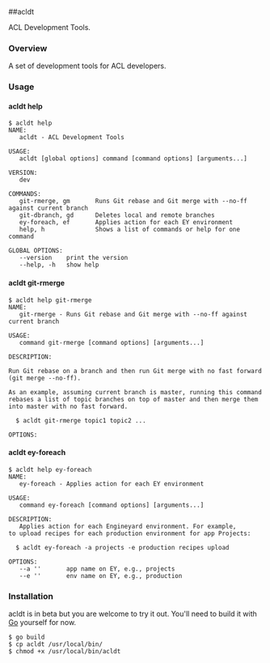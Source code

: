 ##acldt

ACL Development Tools.

### Overview

A set of development tools for ACL developers.

### Usage

#### acldt help

```plain
$ acldt help
NAME:
   acldt - ACL Development Tools

USAGE:
   acldt [global options] command [command options] [arguments...]

VERSION:
   dev

COMMANDS:
   git-rmerge, gm       Runs Git rebase and Git merge with --no-ff
against current branch
   git-dbranch, gd      Deletes local and remote branches
   ey-foreach, ef       Applies action for each EY environment
   help, h              Shows a list of commands or help for one command

GLOBAL OPTIONS:
   --version    print the version
   --help, -h   show help
```

#### acldt git-rmerge

```plain
$ acldt help git-rmerge
NAME:
   git-rmerge - Runs Git rebase and Git merge with --no-ff against
current branch

USAGE:
   command git-rmerge [command options] [arguments...]

DESCRIPTION:

Run Git rebase on a branch and then run Git merge with no fast forward
(git merge --no-ff).

As an example, assuming current branch is master, running this command
rebases a list of topic branches on top of master and then merge them
into master with no fast forward.

  $ acldt git-rmerge topic1 topic2 ...

OPTIONS:
```

#### acldt ey-foreach

```
$ acldt help ey-foreach
NAME:
   ey-foreach - Applies action for each EY environment

USAGE:
   command ey-foreach [command options] [arguments...]

DESCRIPTION:
   Applies action for each Engineyard environment. For example,
to upload recipes for each production environment for app Projects:

  $ acldt ey-foreach -a projects -e production recipes upload

OPTIONS:
   --a ''       app name on EY, e.g., projects
   --e ''       env name on EY, e.g., production
```

### Installation

acldt is in beta but you are welcome to try it out. You'll need to
build it with [Go](http://code.google.com/p/go/) yourself for now.

```plain
$ go build
$ cp acldt /usr/local/bin/
$ chmod +x /usr/local/bin/acldt
```
